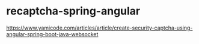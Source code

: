 # recaptcha-spring-angular
https://www.yamicode.com/articles/article/create-security-captcha-using-angular-spring-boot-java-websocket
